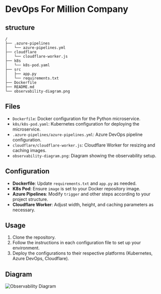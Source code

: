 # DevOps For Million Company

## structure

```
/
├── .azure-pipelines
│   └── azure-pipelines.yml
├── cloudflare
│   └── cloudflare-worker.js
├── k8s
│   └── k8s-pod.yaml
├── src
│   ├── app.py
│   └── requirements.txt
├── Dockerfile
├── README.md
└── observability-diagram.png
```

## Files

- `Dockerfile`: Docker configuration for the Python microservice.
- `k8s/k8s-pod.yaml`: Kubernetes configuration for deploying the microservice.
- `.azure-pipelines/azure-pipelines.yml`: Azure DevOps pipeline configuration.
- `cloudflare/cloudflare-worker.js`: Cloudflare Worker for resizing and caching images.
- `observability-diagram.png`: Diagram showing the observability setup.

## Configuration

- **Dockerfile**: Update `requirements.txt` and `app.py` as needed.
- **K8s Pod**: Ensure `image` is set to your Docker repository image.
- **Azure Pipelines**: Modify `trigger` and other steps according to your project structure.
- **Cloudflare Worker**: Adjust width, height, and caching parameters as necessary.

## Usage

1. Clone the repository.
2. Follow the instructions in each configuration file to set up your environment.
3. Deploy the configurations to their respective platforms (Kubernetes, Azure DevOps, Cloudflare).

## Diagram

![Observability Diagram](observability-diagram.png)
